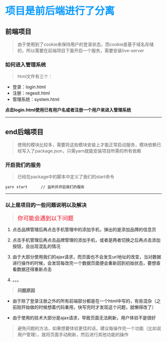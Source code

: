 #  <font color=#0099ff size=6 face="楷体">项目是前后端进行了分离</font>

##  前端项目

>  由于使用到了cookie来保持用户的登录状态，而cookie是基于域名存储的，所以需要在前端项目下面开启一个服务，需要安装live-server

### 如何进入管理系统

> html文件有三个：
- 登录：login.html
- 注册：regesit.html
- 管理系统：system.html

**点击login.html使用已有用户名或者注册一个用户来进入管理系统**

***

## end后端项目

> 使用的模块比较多，需要将这些模块安装上才能正常启动服务，模块依赖已经写入了package.json，只需yarn就能安装项目所需的所有依赖

### 开启我们的服务

> 已经在package中的脚本中定义了我们的start命令

```
yarn start      // 监听并开启我们的服务
```

----

### **以上是项目的一些问题说明以及解决**

> <font color="#ea081d" size=4 face="黑体">你可能会遇到以下问题</font>

1. 点击品牌管理后再点击手机管理中的添加手机，弹出的是添加品牌的信息页

2. 点击手机管理后再点击品牌管理的添加手机，或者是两者切换之后再点击添加按钮，会出现混乱的情况

4. 由于大部分使用我们的ajax请求，而页面也不会发生url地址的改变，当对数据进行操作的时候，会发现每改完一个数据页面便会重新回到初始状态，要想查看数据还得重新点击

5. 。。。

> **问题原因**

- 由于除了登录注册之外的所有前端部分都是在一个html中写的，有些混杂（之前刚开始做的时候想着代码重用，快写完时才发现这个问题，就懒得改了）

- 由于使用的技术大部分是ajax请求，导致页面无法刷新，用户体验不是很好

> 避免问题的方法，如果想要体验更佳的话，建议每操作完一个功能（比如说用户管理），就将页面手动刷新，然后进行其他功能的操作

